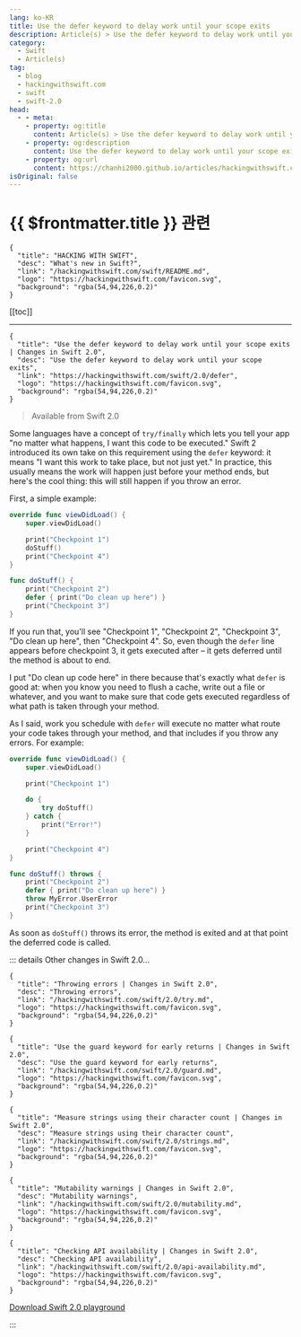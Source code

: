 ```yaml
---
lang: ko-KR
title: Use the defer keyword to delay work until your scope exits
description: Article(s) > Use the defer keyword to delay work until your scope exits
category:
  - Swift
  - Article(s)
tag: 
  - blog
  - hackingwithswift.com
  - swift
  - swift-2.0
head:
  - - meta:
    - property: og:title
      content: Article(s) > Use the defer keyword to delay work until your scope exits
    - property: og:description
      content: Use the defer keyword to delay work until your scope exits
    - property: og:url
      content: https://chanhi2000.github.io/articles/hackingwithswift.com/swift/2.0/defer.html
isOriginal: false
---
```


# {{ $frontmatter.title }} 관련

```component VPCard
{
  "title": "HACKING WITH SWIFT",
  "desc": "What's new in Swift?",
  "link": "/hackingwithswift.com/swift/README.md",
  "logo": "https://hackingwithswift.com/favicon.svg",
  "background": "rgba(54,94,226,0.2)"
}
```

[[toc]]

---

```component VPCard
{
  "title": "Use the defer keyword to delay work until your scope exits | Changes in Swift 2.0",
  "desc": "Use the defer keyword to delay work until your scope exits",
  "link": "https://hackingwithswift.com/swift/2.0/defer", 
  "logo": "https://hackingwithswift.com/favicon.svg",
  "background": "rgba(54,94,226,0.2)"
}
```

> Available from Swift 2.0

Some languages have a concept of `try/finally` which lets you tell your app "no matter what happens, I want this code to be executed." Swift 2 introduced its own take on this requirement using the `defer` keyword: it means "I want this work to take place, but not just yet." In practice, this usually means the work will happen just before your method ends, but here's the cool thing: this will still happen if you throw an error.

First, a simple example:

```swift
override func viewDidLoad() {
    super.viewDidLoad()

    print("Checkpoint 1")
    doStuff()
    print("Checkpoint 4")
}

func doStuff() {
    print("Checkpoint 2")
    defer { print("Do clean up here") }
    print("Checkpoint 3")
}
```

If you run that, you'll see "Checkpoint 1", "Checkpoint 2", "Checkpoint 3", "Do clean up here", then "Checkpoint 4". So, even though the `defer` line appears before checkpoint 3, it gets executed after – it gets deferred until the method is about to end.

I put "Do clean up code here" in there because that's exactly what `defer` is good at: when you know you need to flush a cache, write out a file or whatever, and you want to make sure that code gets executed regardless of what path is taken through your method.

As I said, work you schedule with `defer` will execute no matter what route your code takes through your method, and that includes if you throw any errors. For example:

```swift
override func viewDidLoad() {
    super.viewDidLoad()

    print("Checkpoint 1")

    do {
        try doStuff()
    } catch {
        print("Error!")
    }

    print("Checkpoint 4")
}

func doStuff() throws {
    print("Checkpoint 2")
    defer { print("Do clean up here") }
    throw MyError.UserError
    print("Checkpoint 3")
}
```

As soon as `doStuff()` throws its error, the method is exited and at that point the deferred code is called.

::: details Other changes in Swift 2.0…

```component VPCard
{
  "title": "Throwing errors | Changes in Swift 2.0",
  "desc": "Throwing errors",
  "link": "/hackingwithswift.com/swift/2.0/try.md",
  "logo": "https://hackingwithswift.com/favicon.svg",
  "background": "rgba(54,94,226,0.2)"
}
```

```component VPCard
{
  "title": "Use the guard keyword for early returns | Changes in Swift 2.0",
  "desc": "Use the guard keyword for early returns",
  "link": "/hackingwithswift.com/swift/2.0/guard.md",
  "logo": "https://hackingwithswift.com/favicon.svg",
  "background": "rgba(54,94,226,0.2)"
}
```

```component VPCard
{
  "title": "Measure strings using their character count | Changes in Swift 2.0",
  "desc": "Measure strings using their character count",
  "link": "/hackingwithswift.com/swift/2.0/strings.md",
  "logo": "https://hackingwithswift.com/favicon.svg",
  "background": "rgba(54,94,226,0.2)"
}
```
<!-- 
```component VPCard
{
  "title": "Use the defer keyword to delay work until your scope exits | Changes in Swift 2.0",
  "desc": "Use the defer keyword to delay work until your scope exits",
  "link": "/hackingwithswift.com/swift/2.0/defer.md",
  "logo": "https://hackingwithswift.com/favicon.svg",
  "background": "rgba(54,94,226,0.2)"
}
```
-->
```component VPCard
{
  "title": "Mutability warnings | Changes in Swift 2.0",
  "desc": "Mutability warnings",
  "link": "/hackingwithswift.com/swift/2.0/mutability.md",
  "logo": "https://hackingwithswift.com/favicon.svg",
  "background": "rgba(54,94,226,0.2)"
}
```

```component VPCard
{
  "title": "Checking API availability | Changes in Swift 2.0",
  "desc": "Checking API availability",
  "link": "/hackingwithswift.com/swift/2.0/api-availability.md",
  "logo": "https://hackingwithswift.com/favicon.svg",
  "background": "rgba(54,94,226,0.2)"
}
```

[<FontIcon icon="fas fa-file-zipper"/>Download Swift 2.0 playground](https://hackingwithswift.com/files/playgrounds/swift/playground-1-2-to-2-0.playground.zip)

:::

